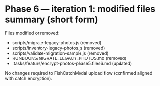 
# Phase 6 — iteration 1: modified files summary (short form)

Files modified or removed:
- scripts/migrate-legacy-photos.js (removed)
- scripts/inventory-legacy-photos.js (removed)
- scripts/validate-migration-sample.js (removed)
- RUNBOOKS/MIGRATE_LEGACY_PHOTOS.md (removed)
- .tasks/feature/encrypt-photos-phase5.files6.md (updated)

No changes required to FishCatchModal upload flow (confirmed aligned with catch encryption).
